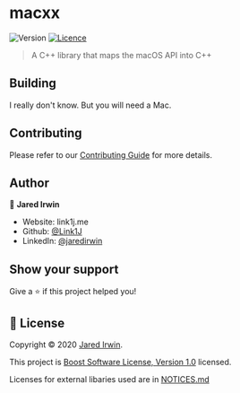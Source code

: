 # macxx
![Version](https://img.shields.io/badge/version-0.0.0-blue.svg?cacheSeconds=2592000)
[![Licence](https://img.shields.io/badge/license-boost-4480cc.png)](http://www.boost.org/LICENSE_1_0.txt)

> A C++ library that maps the macOS API into C++

## Building
I really don't know.
But you will need a Mac.

## Contributing
Please refer to our [Contributing Guide](CONTRIBUTING.md) for more details.

## Author

👤 **Jared Irwin**

* Website: link1j.me
* Github: [@Link1J](https://github.com/Link1J)
* LinkedIn: [@jaredirwin](https://linkedin.com/in/jaredirwin)

## Show your support

Give a ⭐️ if this project helped you!

## 📝 License

Copyright © 2020 [Jared Irwin](https://github.com/Link1J).

This project is [Boost Software License, Version 1.0](LICENSE_1_0.txt) licensed.

Licenses for external libaries used are in [NOTICES.md](NOTICES.md)
